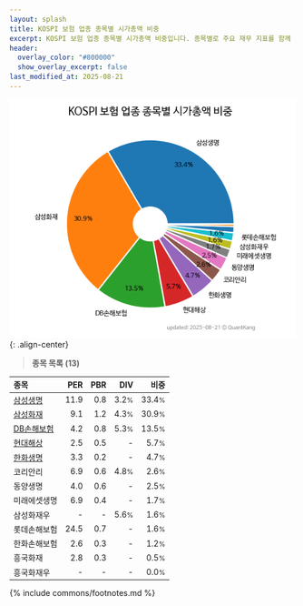 ```yaml
---
layout: splash
title: KOSPI 보험 업종 종목별 시가총액 비중
excerpt: KOSPI 보험 업종 종목별 시가총액 비중입니다. 종목별로 주요 재무 지표를 함께 표시합니다.
header:
  overlay_color: "#800000"
  show_overlay_excerpt: false
last_modified_at: 2025-08-21
---
```



![KOSPI 보험 업종 종목별 시가총액 비중](/stats/sector/images/kospi_업종_보험_종목.png){: .align-center}


> **종목 목록 (13)**<a id="list"></a>

| **종목** | **PER** | **PBR** | **DIV** | **비중** |
| :------- | ------: | ------: | ------: | -------: |
| [삼성생명](/032830/) | 11.9 | 0.8 | 3.2<small>%</small> | 33.4<small>%</small> |
| [삼성화재](/000810/) | 9.1 | 1.2 | 4.3<small>%</small> | 30.9<small>%</small> |
| [DB손해보험](/005830/) | 4.2 | 0.8 | 5.3<small>%</small> | 13.5<small>%</small> |
| [현대해상](/001450/) | 2.5 | 0.5 | - | 5.7<small>%</small> |
| [한화생명](/088350/) | 3.3 | 0.2 | - | 4.7<small>%</small> |
| 코리안리 | 6.9 | 0.6 | 4.8<small>%</small> | 2.6<small>%</small> |
| 동양생명 | 4.0 | 0.6 | - | 2.5<small>%</small> |
| 미래에셋생명 | 6.9 | 0.4 | - | 1.7<small>%</small> |
| 삼성화재우 | - | - | 5.6<small>%</small> | 1.6<small>%</small> |
| 롯데손해보험 | 24.5 | 0.7 | - | 1.6<small>%</small> |
| 한화손해보험 | 2.6 | 0.3 | - | 1.2<small>%</small> |
| 흥국화재 | 2.8 | 0.3 | - | 0.5<small>%</small> |
| 흥국화재우 | - | - | - | 0.0<small>%</small> |

{% include commons/footnotes.md %}